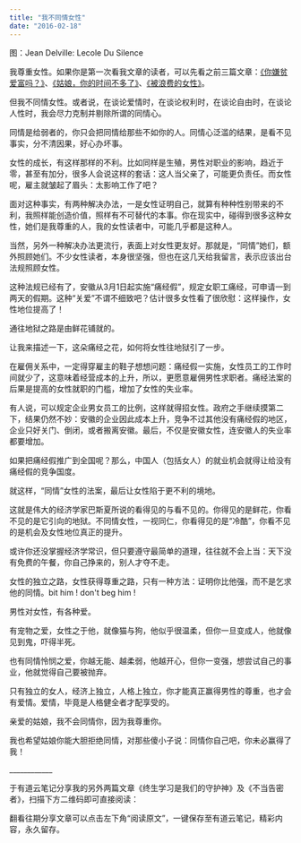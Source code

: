 ```yaml
---
title: "我不同情女性"
date: "2016-02-18"
---
```


图：Jean Delville: Lecole Du Silence

我尊重女性。如果你是第一次看我文章的读者，可以先看之前三篇文章：[《你嫌贫爱富吗？》](http://mp.weixin.qq.com/s?__biz=MjM5NDU0Mjk2MQ==&mid=401913875&idx=1&sn=c3fa2708393ae3136c288e368fcd18d3&scene=21#wechat_redirect)、[《姑娘，你的时间不多了》](http://mp.weixin.qq.com/s?__biz=MjM5NDU0Mjk2MQ==&mid=401923958&idx=1&sn=d52ba9bd6ca54765852c597358f74360&scene=21#wechat_redirect)、[《被浪费的女性》](http://mp.weixin.qq.com/s?__biz=MjM5NDU0Mjk2MQ==&mid=401947387&idx=1&sn=06a7960afd68b2b418bbda1c9e6279b7&scene=21#wechat_redirect)。

但我不同情女性。或者说，在谈论爱情时，在谈论权利时，在谈论自由时，在谈论人性时，我会尽力克制并剔除所谓的同情心。

同情是给弱者的，你只会把同情给那些不如你的人。同情心泛滥的结果，是看不见事实，分不清因果，好心办坏事。

女性的成长，有这样那样的不利。比如同样是生殖，男性对职业的影响，趋近于零，甚至有加分，很多人会说这样的套话：这人当父亲了，可能更负责任。而女性呢，雇主就皱起了眉头：太影响工作了吧？

面对这种事实，有两种解决办法，一是女性证明自己，就算有种种性别带来的不利，我照样能创造价值，照样有不可替代的本事。你在现实中，碰得到很多这种女性，她们是我尊重的人，我的女性读者中，可能几乎都是这种人。

当然，另外一种解决办法更流行，表面上对女性更友好。那就是，“同情”她们，额外照顾她们。不少女性读者，本身很坚强，但也在这几天给我留言，表示应该出台法规照顾女性。

这种法规已经有了，安徽从3月1日起实施“痛经假”，规定女职工痛经，可申请一到两天的假期。这种“关爱”不谓不细致吧？估计很多女性看了很欣慰：这样操作，女性地位提高了！

通往地狱之路是由鲜花铺就的。

让我来描述一下，这朵痛经之花，如何将女性往地狱引了一步。

在雇佣关系中，一定得穿雇主的鞋子想想问题：痛经假一实施，女性员工的工作时间就少了，这意味着经营成本的上升，所以，更愿意雇佣男性求职者。痛经法案的后果是提高的女性就职的门槛，增加了女性的失业率。

有人说，可以规定企业男女员工的比例，这样就得招女性。政府之手继续摸第二下，结果仍然不妙：安徽的企业因此成本上升，竞争不过其他没有痛经假的地区，企业只好关门、倒闭，或者搬离安徽。最后，不仅是安徽女性，连安徽人的失业率都要增加。

如果把痛经假推广到全国呢？那么，中国人（包括女人）的就业机会就得让给没有痛经假的竞争国度。

就这样，“同情”女性的法案，最后让女性陷于更不利的境地。

这就是伟大的经济学家巴斯夏所说的看得见的与看不见的。你得见的是鲜花，你看不见的是它引向的地狱。不同情女性，一视同仁，你看得见的是“冷酷”，你看不见的是机会及女性地位真正的提升。  

或许你还没掌握经济学常识，但只要遵守最简单的道理，往往就不会上当：天下没有免费的午餐，你自己挣来的，别人才夺不走。

女性的独立之路，女性获得尊重之路，只有一种方法：证明你比他强，而不是乞求他的同情。bit him ! don't beg him !

男性对女性，有各种爱。

有宠物之爱，女性之于他，就像猫与狗，他似乎很温柔，但你一旦变成人，他就像见到鬼，吓得半死。

也有同情怜悯之爱，你越无能、越柔弱，他越开心，但你一变强，想尝试自己的事业，他就觉得自己要被抛弃。

只有独立的女人，经济上独立，人格上独立，你才能真正赢得男性的尊重，也才会有爱情。爱情，毕竟是人格健全者才配享受的。

亲爱的姑娘，我不会同情你，因为我尊重你。

我也希望姑娘你能大胆拒绝同情，对那些傻小子说：同情你自己吧，你未必赢得了我！

\_\_\_\_\_\_\_\_\_\_\_\_

于有道云笔记分享我的另外两篇文章《终生学习是我们的守护神》及《不当告密者》，扫描下方二维码即可直接阅读：

  
翻看往期分享文章可以点击左下角“阅读原文”，一键保存至有道云笔记，精彩内容，永久留存。
